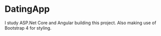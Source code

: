 # DatingApp
I study ASP.Net Core and Angular building this project. 
Also making use of Bootstrap 4 for styling.
